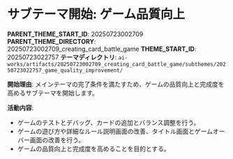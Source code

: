 # サブテーマ開始: ゲーム品質向上

**PARENT_THEME_START_ID**: 20250723002709
**PARENT_THEME_DIRECTORY**: 20250723002709_creating_card_battle_game
**THEME_START_ID**: 20250723022757
**テーマディレクトリ**: `ai-works/artifacts/20250723002709_creating_card_battle_game/subthemes/20250723022757_game_quality_improvement/`

**開始理由**:
メインテーマの完了条件を満たすため、ゲームの品質向上と完成度を高めるサブテーマを開始します。

**活動内容**:
- ゲームのテストとデバッグ、カードの追加とバランス調整を行う。
- ゲームの遊び方や詳細なルール説明画面の改善、タイトル画面とゲームオーバー画面の改善を行う。
- ゲームの品質向上と完成度を高めることを目的とする。
